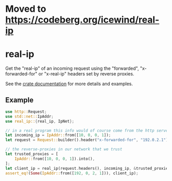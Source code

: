 # Moved to https://codeberg.org/icewind/real-ip

# real-ip

Get the "real-ip" of an incoming request using the "forwarded", "x-forwarded-for" or "x-real-ip" headers set by reverse proxies.

See the [crate documentation](https://docs.rs/real-ip) for more details and examples.

## Example

```rust
use http::Request;
use std::net::IpAddr;
use real_ip::{real_ip, IpNet};

// in a real program this info would of course come from the http server
let incoming_ip = IpAddr::from([10, 0, 0, 1]);
let request = Request::builder().header("x-forwarded-for", "192.0.2.1").body(()).unwrap();

// the reverse-proxies in our network that we trust
let trusted_proxies = [
    IpAddr::from([10, 0, 0, 1]).into(),
];
let client_ip = real_ip(request.headers(), incoming_ip, &trusted_proxies);
assert_eq!(Some(IpAddr::from([192, 0, 2, 1])), client_ip);
```
